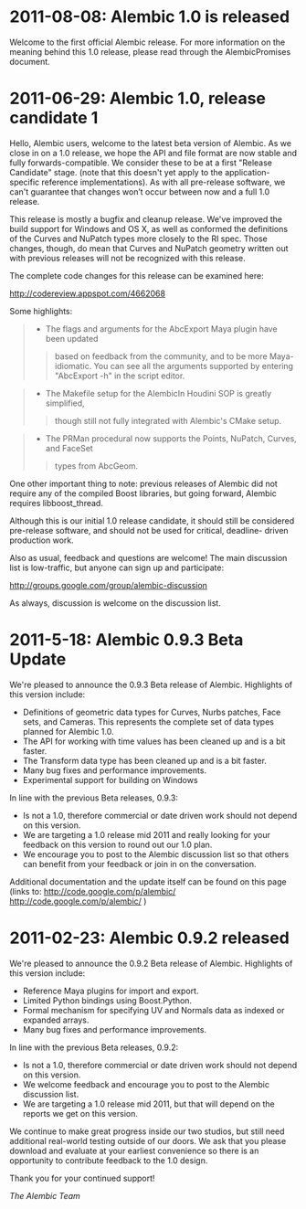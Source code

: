 # 2011-08-08: Alembic 1.0 is released #

Welcome to the first official Alembic release. For more information on the meaning behind this 1.0 release, please read through the AlembicPromises document.

# 2011-06-29: Alembic 1.0, release candidate 1 #
Hello, Alembic users, welcome to the latest beta version of Alembic.  As we
close in on a 1.0 release, we hope the API and file format are now stable
and fully forwards-compatible.  We consider these to be at a first
"Release Candidate" stage. (note that this doesn't yet apply to the
application-specific reference implementations). As with all pre-release
software, we can't guarantee that changes won’t occur between now and a full
1.0 release.

This release is mostly a bugfix and cleanup release.  We've improved the build
support for Windows and OS X, as well as conformed the definitions of the Curves
and NuPatch types more closely to the RI spec.  Those changes, though, do mean
that Curves and NuPatch geometry written out with previous releases will not be
recognized with this release.

The complete code changes for this release can be examined here:

http://codereview.appspot.com/4662068

Some highlights:

> - The flags and arguments for the AbcExport Maya plugin have been updated
> > based on feedback from the community, and to be more Maya-idiomatic.
> > You can see all the arguments supported by entering "AbcExport -h"
> > in the script editor.


> - The Makefile setup for the AlembicIn Houdini SOP is greatly simplified,
> > though still not fully integrated with Alembic's CMake setup.


> - The PRMan procedural now supports the Points, NuPatch, Curves, and FaceSet
> > types from AbcGeom.

One other important thing to note: previous releases of Alembic did not
require any of the compiled Boost libraries, but going forward, Alembic
requires libboost\_thread.

Although this is our initial 1.0 release candidate, it should still be
considered pre-release software, and should not be used for critical, deadline-
driven production work.

Also as usual, feedback and questions are welcome!  The main discussion list
is low-traffic, but anyone can sign up and participate:

http://groups.google.com/group/alembic-discussion

As always, discussion is welcome on the discussion list.

# 2011-5-18: Alembic 0.9.3 Beta Update #

We're pleased to announce the 0.9.3 Beta release of Alembic. Highlights of this version include:

  * Definitions of geometric data types for Curves, Nurbs patches, Face sets, and Cameras. This represents the complete set of data types planned for Alembic 1.0.
  * The API for working with time values has been cleaned up and is a bit faster.
  * The Transform data type has been cleaned up and is a bit faster.
  * Many bug fixes and performance improvements.
  * Experimental support for building on Windows

In line with the previous Beta releases, 0.9.3:

  * Is not a 1.0, therefore commercial or date driven work should not depend on this version.
  * We are targeting a 1.0 release mid 2011 and really looking for your feedback on this version to round out our 1.0 plan.
  * We encourage you to post to the Alembic discussion list so that others can benefit from your feedback or join in on the conversation.

Additional documentation and the update itself can be found on this page (links to: http://code.google.com/p/alembic/ <http://code.google.com/p/alembic/> )


# 2011-02-23: Alembic 0.9.2 released #

We're pleased to announce the 0.9.2 Beta release of Alembic. Highlights of this version include:

  * Reference Maya plugins for import and export.
  * Limited Python bindings using Boost.Python.
  * Formal mechanism for specifying UV and Normals data as indexed or expanded arrays.
  * Many bug fixes and performance improvements.

In line with the previous Beta releases, 0.9.2:

  * Is not a 1.0, therefore commercial or date driven work should not depend on this version.
  * We welcome feedback and encourage you to post to the Alembic discussion list.
  * We are targeting a 1.0 release mid 2011, but that will depend on the reports we get on this version.

We continue to make great progress inside our two studios, but still need additional real-world testing outside of our doors. We ask that you please download and evaluate at your earliest convenience so there is an opportunity to contribute feedback to the 1.0 design.

Thank you for your continued support!

_The Alembic Team_